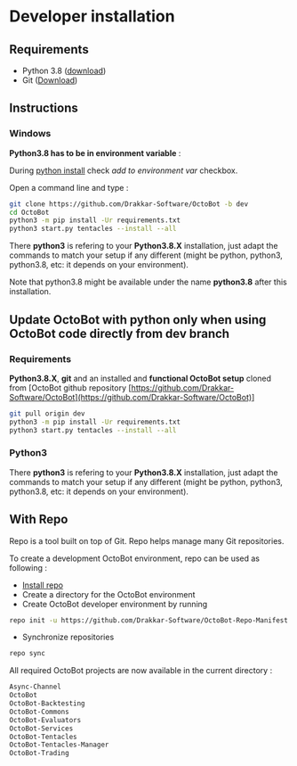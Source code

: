 # Developer installation

## Requirements

* Python 3.8 ([download](https://www.python.org/downloads/))
* Git ([Download](https://git-scm.com/downloads))

## Instructions

### Windows

**Python3.8 has to be in environment variable** :

During [python install](https://www.python.org/downloads) check _add to environment var_ checkbox.

Open a command line and type :

```bash
git clone https://github.com/Drakkar-Software/OctoBot -b dev
cd OctoBot
python3 -m pip install -Ur requirements.txt
python3 start.py tentacles --install --all
```

There **python3** is refering to your **Python3.8.X** installation, just adapt the commands to match your setup if any different (might be python, python3, python3.8, etc: it depends on your environment).

Note that python3.8 might be available under the name **python3.8** after this installation.

## Update OctoBot with python only when using OctoBot code directly from dev branch

### Requirements

**Python3.8.X**, **git** and an installed and **functional OctoBot setup** cloned from [OctoBot github repository [https://github.com/Drakkar-Software/OctoBot](https://github.com/Drakkar-Software/OctoBot)]

```bash
git pull origin dev
python3 -m pip install -Ur requirements.txt
python3 start.py tentacles --install --all
```

### Python3

There **python3** is refering to your **Python3.8.X** installation, just adapt the commands to match your setup if any different (might be python, python3, python3.8, etc: it depends on your environment).

## With Repo

Repo is a tool built on top of Git. Repo helps manage many Git repositories.

To create a development OctoBot environment, repo can be used as following :

* [Install repo](https://source.android.com/setup/build/downloading#installing-repo)
* Create a directory for the OctoBot environment
* Create OctoBot developer environment by running

```bash
repo init -u https://github.com/Drakkar-Software/OctoBot-Repo-Manifest.git
```

* Synchronize repositories

```bash
repo sync
```

All required OctoBot projects are now available in the current directory :

```bash
Async-Channel
OctoBot
OctoBot-Backtesting
OctoBot-Commons
OctoBot-Evaluators
OctoBot-Services
OctoBot-Tentacles
OctoBot-Tentacles-Manager
OctoBot-Trading
```

